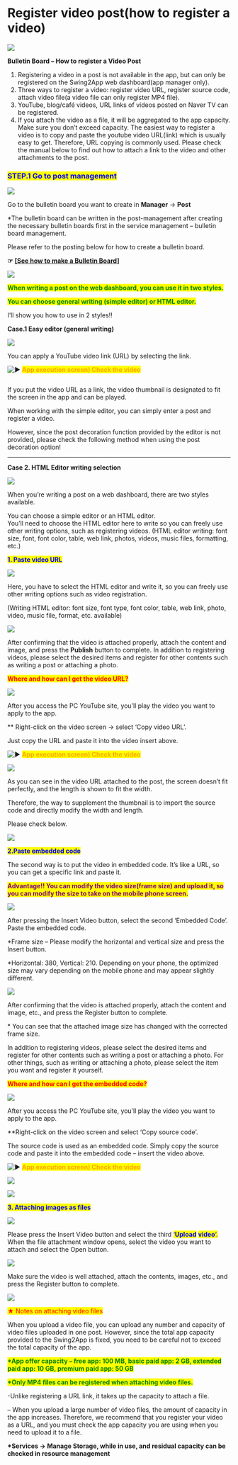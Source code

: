 # Register video post(how to register a video)

![](https://support.swing2app.com/wp-content/uploads/2020/04/Video\_post.png)

**Bulletin Board – How to register a Video Post**

1. Registering a video in a post is not available in the app, but can only be registered on the Swing2App web dashboard(app manager only).
2. Three ways to register a video: register video URL, register source code, attach video file(a video file can only register MP4 file).
3. YouTube, blog/café videos, URL links of videos posted on Naver TV can be registered.
4. If you attach the video as a file, it will be aggregated to the app capacity. Make sure you don’t exceed capacity. The easiest way to register a video is to copy and paste the youtube video URL(link) which is usually easy to get. Therefore, URL copying is commonly used. Please check the manual below to find out how to attach a link to the video and other attachments to the post.

### <mark style="color:blue;">**STEP.1 Go to post management**</mark>

![](https://support.swing2app.com/wp-content/uploads/2020/04/Screenshot-2020-04-27-at-12.04.18.png)

Go to the bulletin board you want to create in **Manager** → **Post**

\*The bulletin board can be written in the post-management after creating the necessary bulletin boards first in the service management – bulletin board management.

Please refer to the posting below for how to create a bulletin board.

**☞** [**\[See how to make a Bulletin Board\]**](create-bulletinboard.md)

![](https://wp.swing2app.co.kr/wp-content/uploads/2020/05/11.jpg)

<mark style="color:green;">**When writing a post on the web dashboard, you can use it in two styles.**</mark>

<mark style="color:green;">**You can choose general writing (simple editor) or HTML editor.**</mark>

I’ll show you how to use in 2 styles!!



**Case.1 Easy editor (general writing)**

![](https://support.swing2app.com/wp-content/uploads/2020/04/dfd.png)

You can apply a YouTube video link (URL) by selecting the link.

<img src="https://s.w.org/images/core/emoji/11/svg/25b6.svg" alt="▶" data-size="line"> <mark style="color:orange;">**App execution screen) Check the video**</mark>

<div align="left">

<img src="https://support.swing2app.com/wp-content/uploads/2020/04/%EB%85%B9%ED%99%94_2020_08_12_16_54_23_984.gif" alt="">

</div>

If you put the video URL as a link, the video thumbnail is designated to fit the screen in the app and can be played.

When working with the simple editor, you can simply enter a post and register a video.

However, since the post decoration function provided by the editor is not provided, please check the following method when using the post decoration option!

***

**Case 2.  HTML Editor writing selection**

![](https://support.swing2app.com/wp-content/uploads/2020/04/html\_edit.png)

When you’re writing a post on a web dashboard, there are two styles available.

You can choose a simple editor or an HTML editor.\
You’ll need to choose the HTML editor here to write so you can freely use other writing options, such as registering videos. (HTML editor writing: font size, font, font color, table, web link, photos, videos, music files, formatting, etc.)



<mark style="color:blue;">**1. Paste video URL**</mark>

![](https://support.swing2app.com/wp-content/uploads/2020/04/ghj.png)

Here, you have to select the HTML editor and write it, so you can freely use other writing options such as video registration.

(Writing HTML editor: font size, font type, font color, table, web link, photo, video, music file, format, etc. available)

![](https://support.swing2app.com/wp-content/uploads/2020/04/add\_video-1.png)

After confirming that the video is attached properly, attach the content and image, and press the **Publish** button to complete. In addition to registering videos, please select the desired items and register for other contents such as writing a post or attaching a photo.



<mark style="color:red;">**Where and how can I get the video URL?**</mark>

![](https://support.swing2app.com/wp-content/uploads/2020/04/copy\_url.png)

After you access the PC YouTube site, you’ll play the video you want to apply to the app.

\*\* Right-click on the video screen → select ‘Copy video URL’.

Just copy the URL and paste it into the video insert above.

<img src="https://s.w.org/images/core/emoji/11/svg/25b6.svg" alt="▶" data-size="line"> <mark style="color:orange;">**App execution screen) Check the video**</mark>

![](https://support.swing2app.com/wp-content/uploads/2020/04/%EB%85%B9%ED%99%94\_2020\_08\_12\_16\_54\_48\_614.gif)

As you can see in the video URL attached to the post, the screen doesn’t fit perfectly, and the length is shown to fit the width.

Therefore, the way to supplement the thumbnail is to import the source code and directly modify the width and length.

Please check below.

![](https://support.swing2app.com/wp-content/uploads/2020/04/%EC%A4%841.png)

<mark style="color:blue;">**2.Paste embedded code**</mark>

The second way is to put the video in embedded code. It’s like a URL, so you can get a specific link and paste it.

<mark style="color:purple;">**Advantage!! You can modify the video size(frame size) and upload it, so you can modify the size to take on the mobile phone screen.**</mark>

![](https://support.swing2app.com/wp-content/uploads/2020/04/dim\_edit.png)

After pressing the Insert Video button, select the second ‘Embedded Code’. Paste the embedded code.

\*Frame size – Please modify the horizontal and vertical size and press the Insert button.

\*Horizontal: 380, Vertical: 210. Depending on your phone, the optimized size may vary depending on the mobile phone and may appear slightly different.

![](https://support.swing2app.com/wp-content/uploads/2020/04/Screenshot-2020-04-27-at-12.31.32.png)

After confirming that the video is attached properly, attach the content and image, etc., and press the Register button to complete.

\* You can see that the attached image size has changed with the corrected frame size.

In addition to registering videos, please select the desired items and register for other contents such as writing a post or attaching a photo. For other things, such as writing or attaching a photo, please select the item you want and register it yourself.



<mark style="color:red;">**Where and how can I get the embedded code?**</mark>

![](https://support.swing2app.com/wp-content/uploads/2020/04/copy\_embed.png)

After you access the PC YouTube site, you’ll play the video you want to apply to the app.

\*\*Right-click on the video screen and select ‘Copy source code’.

The source code is used as an embedded code. Simply copy the source code and paste it into the embedded code – insert the video above.

<img src="https://s.w.org/images/core/emoji/11/svg/25b6.svg" alt="▶" data-size="line"> <mark style="color:orange;">**App execution screen) Check the video**</mark>

![](https://support.swing2app.com/wp-content/uploads/2020/04/%EB%85%B9%ED%99%94\_2020\_08\_12\_16\_55\_28\_189.gif)

![](https://support.swing2app.com/wp-content/uploads/2020/04/%EC%A4%841.png)

<mark style="color:blue;">**3. Attaching images as files**</mark>

![](https://support.swing2app.com/wp-content/uploads/2020/04/mp4\_add.png)

Please press the Insert Video button and select the third <mark style="color:blue;">‘</mark><mark style="color:blue;">**Upload**</mark> <mark style="color:blue;">**video**</mark><mark style="color:blue;">‘.</mark> When the file attachment window opens, select the video you want to attach and select the Open button.

![](https://support.swing2app.com/wp-content/uploads/2020/04/Screenshot-2020-04-27-at-12.40.45.png)

Make sure the video is well attached, attach the contents, images, etc., and press the Register button to complete.

![](https://support.swing2app.com/wp-content/uploads/2020/04/%EB%85%B9%ED%99%94\_2020\_08\_12\_18\_08\_57\_491.gif)

<mark style="color:red;">★ Notes on attaching video files</mark>

When you upload a video file, you can upload any number and capacity of video files uploaded in one post. However, since the total app capacity provided to the Swing2App is fixed, you need to be careful not to exceed the total capacity of the app.

<mark style="color:green;">**\*App offer capacity – free app: 100 MB, basic paid app: 2 GB, extended paid app: 10 GB, premium paid app: 50 GB**</mark>

<mark style="color:green;">**\*Only MP4 files can be registered when attaching video files.**</mark>

\-Unlike registering a URL link, it takes up the capacity to attach a file.

– When you upload a large number of video files, the amount of capacity in the app increases. Therefore, we recommend that you register your video as a URL, and you must check the app capacity you are using when you need to upload it to a file.

**\*Services → Manage Storage, while in use, and residual capacity can be checked in resource management**
